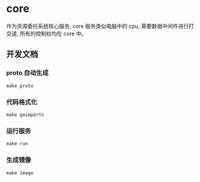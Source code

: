 # core

作为资源委托系统核心服务, core 服务类似电脑中的 cpu, 需要数据中间件进行打交道, 所有的控制权均在 core 中。

## 开发文档

### proto 自动生成

```shell
make proto
```

### 代码格式化

```shell
make goimports
```

### 运行服务

```shell
make run
```

### 生成镜像

```shell
make image
```


